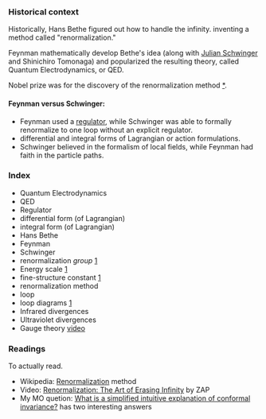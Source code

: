 
### Historical context
Historically, Hans Bethe figured out how to handle the infinity. inventing a method called "renormalization."

Feynman mathematically develop Bethe's idea (along with [Julian Schwinger](https://en.wikipedia.org/wiki/Julian_Schwinger) and Shinichiro Tomonaga) and popularized the resulting theory, called Quantum Electrodynamics, or QED.

Nobel prize was for the discovery of the renormalization method [*](https://en.wikipedia.org/wiki/Shin%27ichir%C5%8D_Tomonaga).

#### Feynman versus Schwinger:
* Feynman used a [regulator](https://en.wikipedia.org/wiki/Regularization_(physics)), while Schwinger was able to formally renormalize to one loop without an explicit regulator.
* differential and integral forms of Lagrangian or action formulations.
* Schwinger believed in the formalism of local fields, while Feynman had faith in the particle paths.
 

### Index
* Quantum Electrodynamics
* QED
* Regulator
* differential form (of Lagrangian)
* integral form (of Lagrangian)
* Hans Bethe
* Feynman
* Schwinger
* renormalization *group* [1](https://en.wikipedia.org/wiki/Fine-structure_constant#Variation_with_energy_scale)
* Energy scale [1](https://en.wikipedia.org/wiki/Fine-structure_constant#Variation_with_energy_scale)
* fine-structure constant [1](https://en.wikipedia.org/wiki/Fine-structure_constant#Physical_interpretations)
* renormalization method
* loop
* loop diagrams [1](https://en.wikipedia.org/wiki/One-loop_Feynman_diagram)
* Infrared divergences
* Ultraviolet divergences
* Gauge theory [video](https://www.youtube.com/watch?v=paQLJKtiAEE)

### Readings
To actually read.
* Wikipedia: [Renormalization](https://en.wikipedia.org/wiki/Renormalization) method
* Video: [Renormalization: The Art of Erasing Infinity](https://www.youtube.com/watch?v=0OQ7BhlfAJY) by ZAP
* My MO quetion: [What is a simplified intuitive explanation of conformal invariance?](https://mathoverflow.net/questions/394335/what-is-a-simplified-intuitive-explanation-of-conformal-invariance/394341#394341) has two interesting answers
